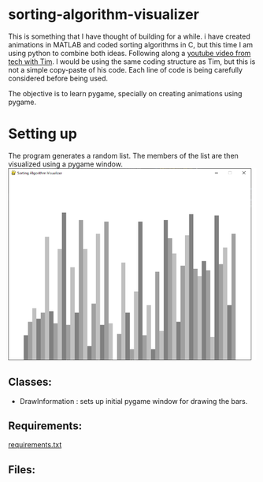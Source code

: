 # sorting-algorithm-visualizer
This is something that I have thought of building for a while. i have created animations in MATLAB and coded sorting algorithms in C, but this time I am using python to combine both ideas. Following along a [youtube video from tech with Tim](https://www.youtube.com/watch?v=twRidO-_vqQ&amp;t=3975s). I would be using the same coding structure as Tim, but this is not a simple copy-paste of his code. Each line of code is being carefully considered before being used.

The objective is to learn pygame, specially on creating animations using pygame.

# Setting up
The program generates a random list. The members of the list are then visualized using a pygame window.
![Visualization of the Initial list](./assets/visualize_initial_list.png)

## Classes:
- DrawInformation : sets up initial pygame window for drawing the bars.

## Requirements:
[requirements.txt](requirements.txt)

## Files:
